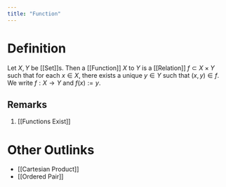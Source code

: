 ```yaml
---
title: "Function"
---
```

# Definition
Let $X, Y$ be [[Set]]s. Then a [[Function]] $X$ to $Y$ is a [[Relation]] $f \subset X \times Y$ such that for each $x \in X$, there exists a unique $y \in Y$ such that $(x, y) \in f$. We write $f: X \to Y$ and $f(x) := y$.

## Remarks
1. [[Functions Exist]]

# Other Outlinks
- [[Cartesian Product]]
- [[Ordered Pair]]